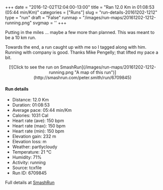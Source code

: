 +++
date = "2016-12-02T12:04:00-13:00"
title = "Ran 12.0 Km in 01:08:53 (05:44 min/Km)"
categories = ["Runs"]
slug = "run-details-20161202-1212"
type = "run"
draft = "False"
runmap = "/images/run-maps/20161202-1212-running.png"
svgmap = '<polyline points="39 82, 41 79, 45 80, 49 73, 56 68, 56 66, 53 62, 54 59, 53 57, 56 52, 56 50, 57 47, 57 44, 59 43, 58 42, 60 39, 70 40, 76 45, 78 49, 83 51, 90 49, 96 52, 99 49, 100 46, 97 46, 81 42, 75 39, 49 33, 31 28, 33 25, 39 19, 39 18, 37 18, 28 26, 24 35, 22 37, 18 36, 16 39, 12 39, 9 42, 6 46, 1 46, 0 48, 4 61, 6 65, 8 68, 8 68, 10 70, 21 76, 25 74, 31 72, 32 72, 33 71, 38 72, 38 74, 39 75, 39 76">'
+++

Putting in the miles ... maybe a few more than planned. This was meant to be a 10 km run. 

Towards the end, a run caught up with me so I tagged along with him. Running with company is good. Thanks Mike Pengelly; that lifted my pace a bit. 

<!--more-->

<center>
[![Click to see the run on SmashRun](/images/run-maps/20161202-1212-running.png "A map of this run")](http://smashrun.com/peter.smith/run/6709845)
</center>

#### Run details

* Distance: 12.0 Km
* Duration: 01:08:53
* Average pace: 05:44 min/Km
* Calories: 1031 Cal
* Heart rate (ave): 150 bpm
* Heart rate (max): 150 bpm
* Heart rate (min): 150 bpm
* Elevation gain: 232 m
* Elevation loss:  m
* Weather: partlycloudy
* Temperature: 21 &deg;C
* Humidity: 71%
* Activity: running
* Source: tcxfile
* Run ID: 6709845

Full details at [SmashRun](http://smashrun.com/peter.smith/run/6709845)